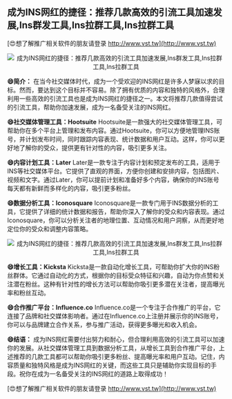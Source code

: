 ## **成为INS网红的捷径：推荐几款高效的引流工具加速发展,Ins群发工具,Ins拉群工具,Ins拉群工具**

[😍想了解推广相关软件的朋友请登录 http://www.vst.tw](http://www.vst.tw)

 <center><img src="https://vst.tw/MP4/tuiguang/png/5.png" alt="成为INS网红的捷径：推荐几款高效的引流工具加速发展,Ins群发工具,Ins拉群工具,Ins拉群工具"></center>

**😄简介：**
在当今社交媒体时代，成为一个受欢迎的INS网红是许多人梦寐以求的目标。然而，要达到这个目标并不容易。除了拥有优质的内容和独特的风格外，合理利用一些高效的引流工具也是成为INS网红的捷径之一。本文将推荐几款值得尝试的引流工具，帮助你加速发展，成为一名备受关注的INS网红。

**😄社交媒体管理工具：Hootsuite**
Hootsuite是一款强大的社交媒体管理工具，可帮助你在多个平台上管理和发布内容。通过Hootsuite，你可以方便地管理INS账号，并计划发布时间，同时跟踪内容表现、统计数据和用户互动。这样，你可以更好地了解你的受众，提供更有针对性的内容，吸引更多关注。

**😄内容计划工具：Later**
Later是一款专注于内容计划和预定发布的工具，适用于INS等社交媒体平台。它提供了直观的界面，方便你创建和安排内容，包括图片、视频和文字。通过Later，你可以提前计划和准备好多个内容，确保你的INS账号每天都有新鲜而多样化的内容，吸引更多粉丝。

**😄数据分析工具：Iconosquare**
Iconosquare是一款专门用于INS数据分析的工具，它提供了详细的统计数据和报告，帮助你深入了解你的受众和内容表现。通过Iconosquare，你可以分析关注者的地理位置、互动情况和用户洞察，从而更好地定位你的受众和调整内容策略。

 <center><img src="https://vst.tw/MP4/tuiguang/png/2.png" alt="成为INS网红的捷径：推荐几款高效的引流工具加速发展,Ins群发工具,Ins拉群工具,Ins拉群工具"></center>

**😄增长工具：Kicksta**
Kicksta是一款自动化增长工具，可帮助你扩大你的INS粉丝群体。它通过自动化的方式，根据你的目标受众特征和兴趣，自动为你点赞和关注潜在粉丝。这种有针对性的增长方法可以帮助你吸引更多潜在关注者，提高曝光率和粉丝互动。

**😄合作推广平台：Influence.co**
Influence.co是一个专注于合作推广的平台，它连接了品牌和社交媒体影响者。通过在Influence.co上注册并展示你的INS账号，你可以与品牌建立合作关系，参与推广活动，获得更多曝光和收入机会。

**😄结语：**
成为INS网红需要付出努力和耐心，但合理利用高效的引流工具可以加速你的发展。从社交媒体管理工具到数据分析工具，从增长工具到合作推广平台，上述推荐的几款工具都可以帮助你吸引更多粉丝、提高曝光率和用户互动。记住，内容质量和独特风格是成为INS网红的关键，而这些工具只是辅助你实现目标的手段。祝你在成为一名备受关注的INS网红的道路上取得成功！

[😍想了解推广相关软件的朋友请登录 http://www.vst.tw](http://www.vst.tw)




